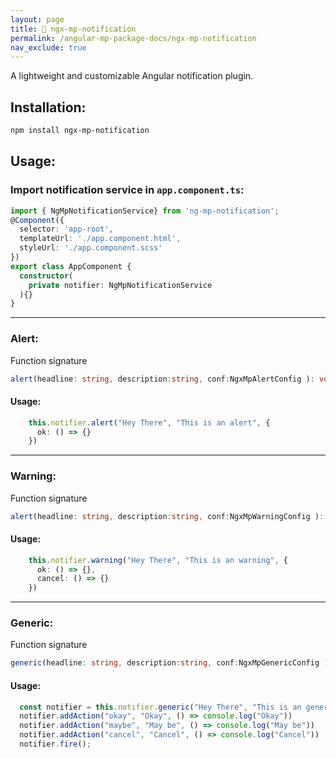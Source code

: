 ```yaml
---
layout: page
title: 🔔 ngx-mp-notification
permalink: /angular-mp-package-docs/ngx-mp-notification
nav_exclude: true
---
```


A lightweight and customizable Angular notification plugin.

## Installation:

```bash
npm install ngx-mp-notification
```

## Usage:

### Import notification service in `app.component.ts`:

```ts
import { NgMpNotificationService} from 'ng-mp-notification';
@Component({
  selector: 'app-root',
  templateUrl: './app.component.html',
  styleUrl: './app.component.scss'
})
export class AppComponent {
  constructor(
    private notifier: NgMpNotificationService
  ){}
}
```
---

### Alert:

Function signature

```ts
alert(headline: string, description:string, conf:NgxMpAlertConfig ): void
```

#### Usage:

```ts
    this.notifier.alert("Hey There", "This is an alert", {
      ok: () => {}
    })
```
---

### Warning:

Function signature

```ts
alert(headline: string, description:string, conf:NgxMpWarningConfig ): void
```

#### Usage:

```ts
    this.notifier.warning("Hey There", "This is an warning", {
      ok: () => {},
      cancel: () => {}
    })
```
---

### Generic:

Function signature

```ts
generic(headline: string, description:string, conf:NgxMpGenericConfig ): void
```

#### Usage:

```ts
  const notifier = this.notifier.generic("Hey There", "This is an generic")
  notifier.addAction("okay", "Okay", () => console.log("Okay"))
  notifier.addAction("maybe", "May be", () => console.log("May be"))
  notifier.addAction("cancel", "Cancel", () => console.log("Cancel"))
  notifier.fire();
```

